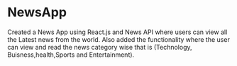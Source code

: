 # NewsApp

Created a News App using React.js and News API where users can view all the Latest news from  the world.
Also added the functionality where the user can view and read the news category wise that is (Technology, Buisness,health,Sports and Entertainment).
